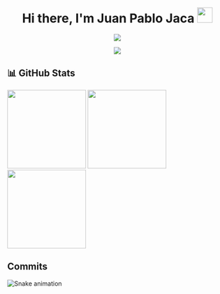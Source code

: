 <h1 align="center">Hi there, I'm <b>Juan Pablo Jaca</b> <img src="https://media.giphy.com/media/hvRJCLFzcasrR4ia7z/giphy.gif" width="35"></h1>

<p align="center">
  <img src="https://readme-typing-svg.herokuapp.com?lines=🎓+University+Information+Systems+Analyst+and+Developer+(Graduate);Information+Systems+Engineering+Student;Full+Stack+Developer;Always+learning+new+technologies&center=true&width=1000&height=45" />
</p>

<p align="center">
  <img src="https://github.com/Adam-pw/Adam-pw/blob/main/animation_500_kxa883sd.gif">
</p>

<h2>📊 GitHub Stats</h2>
<div>
  <img height="180em" src="https://github-readme-stats.vercel.app/api?username=juampi74&theme=react&hide_border=false&include_all_commits=true&count_private=true">
  <img height="180em" src="https://github-readme-streak-stats.herokuapp.com/?user=juampi74&theme=react&hide_border=false">
  <img height="180em" src="https://github-readme-stats.vercel.app/api/top-langs?username=juampi74&show_icons=true&theme=dark&locale=en&layout=compact">
</div>

<h2>Commits</h2>

![Snake animation](https://github.com/juampi74/juampi74/raw/output/github-contribution-grid-snake.svg)
